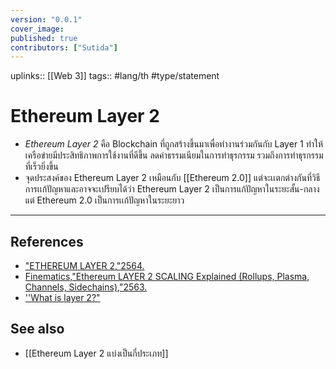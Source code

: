 ```yaml
---
version: "0.0.1"
cover_image:
published: true
contributors: ["Sutida"]
---
```

uplinks:: [[Web 3]]
tags:: #lang/th #type/statement

# Ethereum Layer 2
- *Ethereum Layer 2* คือ Blockchain ที่ถูกสร้างขึ้นมาเพื่อทำงานร่วมกันกับ Layer 1 ทำให้เครือข่ายมีประสิทธิภาพการใช้งานที่ดีขึ้น ลดค่าธรรมเนียมในการทำธุรกรรม รวมถึงการทำธุรกรรมที่เร็วยิ่งขึ้น 
- จุดประสงค์ของ Ethereum Layer 2 เหมือนกับ [[Ethereum 2.0]] แต่จะเเตกต่างกันที่วิธีการเเก้ปัญหาและอาจจะเปรียบได้ว่า  Ethereum Layer 2 เป็นการแก้ปัญหาในระยะสั้น-กลาง แต่ Ethereum 2.0 เป็นการเเก้ปัญหาในระยะยาว

---
## References
- ["ETHEREUM LAYER 2,"2564.](https://academy.bitcoinaddict.org/what-is-ethereum-layer-2/)
- [Finematics,"Ethereum LAYER 2 SCALING Explained (Rollups, Plasma, Channels, Sidechains),"2563.](https://www.youtube.com/watch?v=BgCgauWVTs0&t=455s)
- [''What is layer 2?"](https://ethereum.org/en/layer-2/)
## See also
- [[Ethereum Layer 2 แบ่งเป็นกี่ประเภท]]

